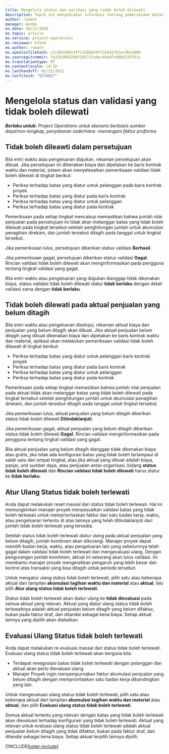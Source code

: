 ```yaml
---
title: Mengelola status dan validasi yang tidak boleh dilewati
description: Topik ini menyediakan informasi tentang pemeriksaan batas yang tidak boleh dilewati yang dilakukan dalam Project Operations.
author: rumant
manager: Annbe
ms.date: 10/22/2020
ms.topic: article
ms.service: project-operations
ms.reviewer: kfend
ms.author: rumant
ms.openlocfilehash: c5c491d4014ffc2568d7df72b542761ec9b1a90b
ms.sourcegitcommit: fa32b1893286f20271fa4ec4be8fc68bd135f53c
ms.translationtype: HT
ms.contentlocale: id-ID
ms.lasthandoff: 02/15/2021
ms.locfileid: "5274027"
---
```

# <a name="manage-not-to-exceed-status-and-validations"></a>Mengelola status dan validasi yang tidak boleh dilewati 

_**Berlaku untuk:** Project Operations untuk skenario berbasis sumber daya/non-lengkap, penyebaran sederhana -menangani faktur proforma_

## <a name="not-to-exceed-on-approvals"></a>Tidak boleh dileawti dalam persetujuan

Bila entri waktu atau pengeluaran diajukan, rekaman persetujuan akan dibuat. Jika persetujuan ini dikenakan biaya dan dipetakan ke baris kontrak waktu dan material, sistem akan menyelesaikan pemeriksaan validasi tidak boleh dilewati di tingkat berikut:

  - Periksa terhadap batas yang diatur untuk pelanggan pada baris kontrak proyek
  - Periksa terhadap batas yang diatur pada baris kontrak
  - Periksa terhadap batas yang diatur untuk pelanggan
  - Periksa terhadap batas yang diatur pada kontrak

Pemeriksaan pada setiap tingkat mencakup memastikan bahwa jumlah nilai penjualan pada persetujuan ini tidak akan melanggar batas yang tidak boleh dilewati pada tingkat tersebut setelah penghitungan jumlah untuk akumulasi penagihan direkam, dan jumlah tersebut ditagih pada tanggal untuk tingkat tersebut.

Jika pemeriksaan lulus, persetujuan diberikan status validasi **Berhasil**.

Jika pemeriksaan gagal, persetujuan diberikan status validasi **Gagal**. Rincian validasi tidak boleh dilewati akan menginformasikan pada pengguna tentang tingkat validasi yang gagal.

Bila entri waktu atau pengeluaran yang diajukan dianggap tidak dikenakan biaya, status validasi tidak boleh dilewati diatur **tidak berlaku** dengan detail validasi sama dengan **tidak berlaku**.

## <a name="not-to-exceed-on-unbilled-sales-actuals"></a>Tidak boleh dilewati pada aktual penjualan yang belum ditagih

Bila entri waktu atau pengeluaran disetujui, rekaman aktual biaya dan penjualan yang belum ditagih akan dibuat. Jika aktual penjualan belum ditagih yang dibuat dikenakan biaya dan dipetakan ke baris kontrak waktu dan material, aplikasi akan melakukan pemeriksaan validasi tidak boleh dilewati di tingkat berikut:

  - Periksa terhadap batas yang diatur untuk pelanggan baris kontrak proyek
  - Periksa terhadap batas yang diatur pada baris kontrak
  - Periksa terhadap batas yang diatur untuk pelanggan
  - Periksa terhadap batas yang diatur pada kontrak

Pemeriksaan pada setiap tingkat memastikan bahwa jumlah nilai penjualan pada aktual tidak akan melanggar batas yang tidak boleh dilewati pada tingkat tersebut setelah penghitungan jumlah untuk akumulasi penagihan direkam, dan jumlah tersebut ditagih pada tanggal untuk tingkat tersebut.

Jika pemeriksaan lulus, aktual penjualan yang belum ditagih diberikan status tidak boleh dilewati **Ditindaklanjuti**.

Jika pemeriksaan gagal, aktual penjualan yang belum ditagih diberikan status tidak boleh dilewati **Gagal**. Rincian validasi menginformasikan pada pengguna tentang tingkat validasi yang gagal.

Bila aktual penjualan yang belum ditagih dianggap tidak dikenakan biaya atau gratis, jika tidak ada konfigurasi batas yang tidak boleh terlampaui di salah satu dari empat tingkat, atau jika aktual yang dibuat adalah biaya, panjar, unit sumber daya, atau penjualan antar-organisasi, bidang **status tidak boleh dilewati** dan **Rincian validasi tidak boleh dilewati** harus diatur ke **tidak berlaku**.

## <a name="reset-the-not-to-exceed-status"></a>Atur Ulang Status tidak boleh terlewati

Anda dapat melakukan reset massal dari status tidak boleh terlewati. Hal ini memungkinkan manajer proyek menyesuaikan validasi batas yang tidak boleh terlewati untuk memprioritaskan faktur dari satu badan kerja, waktu, atau pengeluaran tertentu di atas lainnya yang telah ditindaklanjuti dari jumlah tidak boleh terlewati yang tersedia.

Setelah status tidak boleh terlewati diatur ulang pada aktual penjualan yang belum ditagih, jumlah komitmen akan dikurangi. Manajer proyek dapat memilih badan kerja, waktu, atau pengeluaran lain yang sebelumnya telah gagal dalam validasi tidak boleh terlewati dan mengevaluasi ulang. Dengan pengurangan jumlah komitmen, aktual ini sekarang akan lulus validasi. Ini membantu manajer proyek mengerahkan pengaruh yang lebih besar dan kontrol atas transaksi yang bisa ditagih untuk periode tersebut.

Untuk mengatur ulang status tidak boleh terlewati, pilih satu atau beberapa aktual dari tampilan **akumulasi tagihan waktu dan material** atau **aktual**, lalu pilih **Atur ulang status tidak boleh terlewati**.

Status tidak boleh terlewati akan diatur ulang ke **tidak dievaluasi** pada semua aktual yang relevan. Aktual yang diatur ulang status tidak boleh terlewatinya adalah aktual penjualan belum ditagih yang belum difaktur, bukan pada faktur draf, dan ditandai sebagai kena biaya. Setiap aktual lainnya yang dipilih akan diabaikan.

## <a name="reevaluate-not-to-exceed-status"></a>Evaluasi Ulang Status tidak boleh terlewati

Anda dapat melakukan re-evaluasi massal dari status tidak boleh terlewati. Evaluasi ulang status tidak boleh terlewati akan berguna bila:

  - Terdapat renegosiasi batas tidak boleh terlewati dengan pelanggan dan aktual akan perlu dievaluasi ulang.
  - Manajer Proyek ingin menyempurnakan faktur akumulasi penjualan yang belum ditagih dengan memprioritaskan satu badan kerja dibandingkan yang lain.

Untuk mengevaluasi ulang status tidak boleh terlewati, pilih satu atau beberapa aktual dari tampilan **akumulasi tagihan waktu dan material** atau **aktual**, dan pilih **Evaluasi ulang status tidak boleh terlewati**.

Semua aktual tertentu yang relevan dengan batas yang tidak boleh terlewati akan dievaluasi terhadap konfigurasi yang tidak boleh terlewati. Aktual yang relevan untuk evaluasi ulang status tidak boleh terlewati adalah aktual penjualan belum ditagih yang tidak difaktur, bukan pada faktur draf, dan ditandai sebagai kena biaya. Setiap aktual terpilih lainnya dipilih.


[!INCLUDE[footer-include](../../includes/footer-banner.md)]